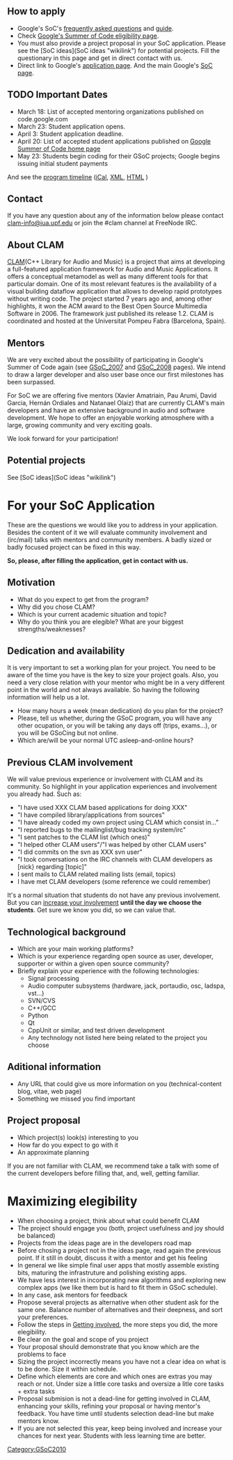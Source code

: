 How to apply
------------

-   Google's SoC's [frequently asked questions](http://socghop.appspot.com/document/show/program/google/gsoc2009/faqs) and [guide](http://socghop.appspot.com/document/show/program/google/gsoc2009/userguideuser).
-   Check [Google's Summer of Code eligibility page](http://code.google.com/intl/es-AR/opensource/gsoc/2009/faqs.html#0_1_eligibility_83343977761348_13148542340972003).
-   You must also provide a project proposal in your SoC application. Please see the [SoC ideas](SoC ideas "wikilink") for potential projects. Fill the questionary in this page and get in direct contact with us.
-   Direct link to Google's [application page](http://groups.google.com/group/google-summer-of-code-announce/web/guide-to-the-gsoc-web-app-for-student-applicants). And the main Google's [SoC page](http://code.google.com/soc/).

TODO Important Dates
--------------------

-   March 18: List of accepted mentoring organizations published on code.google.com
-   March 23: Student application opens.
-   April 3: Student application deadline.
-   April 20: List of accepted student applications published on [Google Summer of Code home page](http://code.google.com/soc/2008/)
-   May 23: Students begin coding for their GSoC projects; Google begins issuing initial student payments

And see the [program timeline](http://code.google.com/intl/es-AR/opensource/gsoc/2009/faqs.html#0_1_timeline_5354032302481437_) ([iCal](http://www.google.com/calendar/ical/gsummerofcode%40gmail.com/public/basic.ics), [XML](http://www.google.com/calendar/feeds/gsummerofcode%40gmail.com/public/basic), [HTML](http://www.google.com/calendar/hosted/google.com/embed?src=gsummerofcode%40gmail.com&ctz=America/Los_Angeles) )

Contact
-------

If you have any question about any of the information below please contact clam-info@iua.upf.edu or join the \#clam channel at FreeNode IRC.

About CLAM
----------

[CLAM](http://clam-project.org)(C++ Library for Audio and Music) is a project that aims at developing a full-featured application framework for Audio and Music Applications. It offers a conceptual metamodel as well as many different tools for that particular domain. One of its most relevant features is the availability of a visual building dataflow application that allows to develop rapid prototypes without writing code. The project started 7 years ago and, among other highlights, it won the ACM award to the Best Open Source Multimedia Software in 2006. The framework just published its release 1.2. CLAM is coordinated and hosted at the Universitat Pompeu Fabra (Barcelona, Spain).

Mentors
-------

We are very excited about the possibility of participating in Google's Summer of Code again (see [GSoC\_2007](GSoC_2007 "wikilink") and [GSoC\_2008](GSoC_2008 "wikilink") pages). We intend to draw a larger developer and also user base once our first milestones has been surpassed.

For SoC we are offering five mentors (Xavier Amatriain, Pau Arumi, David Garcia, Hernán Ordiales and Natanael Olaiz) that are currently CLAM's main developers and have an extensive background in audio and software development. We hope to offer an enjoyable working atmosphere with a large, growing community and very exciting goals.

We look forward for your participation!

Potential projects
------------------

See [SoC ideas](SoC ideas "wikilink")

For your SoC Application
========================

These are the questions we would like you to address in your application. Besides the content of it we will evaluate community involvement and (irc/mail) talks with mentors and community members. A badly sized or badly focused project can be fixed in this way.

**So, please, after filling the application, get in contact with us.**

Motivation
----------

-   What do you expect to get from the program?
-   Why did you chose CLAM?
-   Which is your current academic situation and topic?
-   Why do you think you are elegible? What are your biggest strengths/weaknesses?

Dedication and availability
---------------------------

It is very important to set a working plan for your project. You need to be aware of the time you have is the key to size your project goals. Also, you need a very close relation with your mentor who might be in a very different point in the world and not always available. So having the following information will help us a lot.

-   How many hours a week (mean dedication) do you plan for the project?
-   Please, tell us whether, during the GSoC program, you will have any other ocupation, or you will be taking any days off (trips, exams...), or you will be GSoCing but not online.
-   Which are/will be your normal UTC asleep-and-online hours?

Previous CLAM involvement
-------------------------

We will value previous experience or involvement with CLAM and its community. So highlight in your application experiences and involvement you already had. Such as:

-   "I have used XXX CLAM based applications for doing XXX"
-   "I have compiled library/applications from sources"
-   "I have already coded my own project using CLAM which consist in..."
-   "I reported bugs to the mailinglist/bug tracking system/irc"
-   "I sent patches to the CLAM list (which ones)"
-   "I helped other CLAM users"/"I was helped by other CLAM users"
-   "I did commits on the svn as XXX svn user"
-   "I took conversations on the IRC channels with CLAM developers as [nick} regarding [topic]"
-   I sent mails to CLAM related mailing lists (email, topics)
-   I have met CLAM developers (some reference we could remember)

It's a normal situation that students do not have any previous involvement. But you can [increase your involvement](http://clam.iua.upf.edu/wikis/clam/index.php/Devel#Getting_involved) **until the day we choose the students**. Get sure we know you did, so we can value that.

Technological background
------------------------

-   Which are your main working platforms?
-   Which is your experience regarding open source as user, developer, supporter or within a given open source community?
-   Briefly explain your experience with the following technologies:
    -   Signal processing
    -   Audio computer subsystems (hardware, jack, portaudio, osc, ladspa, vst...)
    -   SVN/CVS
    -   C++/GCC
    -   Python
    -   Qt
    -   CppUnit or similar, and test driven development
    -   Any technology not listed here being related to the project you choose

Aditional information
---------------------

-   Any URL that could give us more information on you (technical-content blog, vitae, web page)
-   Something we missed you find important

Project proposal
----------------

-   Which project(s) look(s) interesting to you
-   How far do you expect to go with it
-   An approximate planning

If you are not familiar with CLAM, we recommend take a talk with some of the current developers before filling that, and, well, getting familiar.

Maximizing elegibility
======================

-   When choosing a project, think about what could benefit CLAM
-   The project should engage you (both, project usefulness and joy should be balanced)
-   Projects from the ideas page are in the developers road map
-   Before chosing a project not in the ideas page, read again the previous point. If it still in doubt, discuss it with a mentor and get his feeling
-   In general we like simple final user apps that mostly assemble existing bits, maturing the infrastruture and polishing existing apps.
-   We have less interest in incorporating new algorithms and exploring new complex apps (we like them but is hard to fit them in GSoC schedule).
-   In any case, ask mentors for feedback
-   Propose several projects as alternative when other student ask for the same one. Balance number of alternatives and their deepness, and sort your preferences.
-   Follow the steps in [Getting involved](Devel#Getting_involved "wikilink"), the more steps you did, the more elegibility.
-   Be clear on the goal and scope of you project
-   Your proposal should demonstrate that you know which are the problems to face
-   Sizing the project incorrectly means you have not a clear idea on what is to be done. Size it within schedule.
-   Define which elements are core and which ones are extras you may reach or not. Under size a little core tasks and oversize a litle core tasks + extra tasks
-   Proposal submision is not a dead-line for getting involved in CLAM, enhancing your skills, refining your proposal or having mentor's feedback. You have time until students selection dead-line but make mentors know.
-   If you are not selected this year, keep being involved and increase your chances for next year. Students with less learning time are better.

<Category:GSoC2010>
